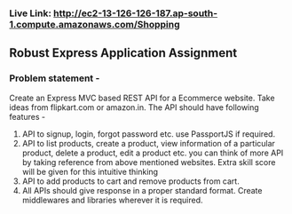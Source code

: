 
### Live Link: http://ec2-13-126-126-187.ap-south-1.compute.amazonaws.com/Shopping
## Robust Express Application Assignment
### Problem statement -
Create an Express MVC based REST API for a Ecommerce website. Take ideas from
flipkart.com or amazon.in. The API should have following features -
1) API to signup, login, forgot password etc. use PassportJS if required.
2) API to list products, create a product, view information of a particular product,
delete a product, edit a product etc. you can think of more API by taking
reference from above mentioned websites. Extra skill score will be given for this
intuitive thinking
3) API to add products to cart and remove products from cart.
4) All APIs should give response in a proper standard format.
Create middlewares and libraries wherever it is required.
